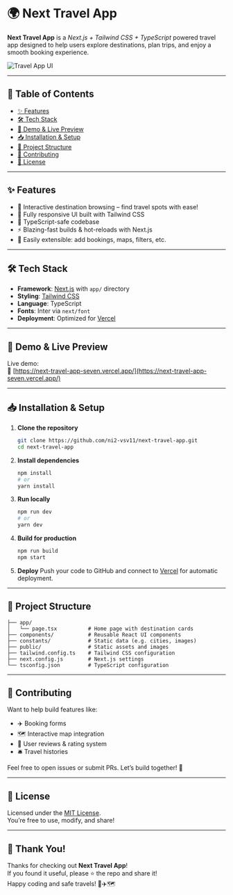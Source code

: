  
# 🌍 Next Travel App

**Next Travel App** is a *Next.js + Tailwind CSS + TypeScript* powered travel app designed to help users explore destinations, plan trips, and enjoy a smooth booking experience.

![Travel App UI](https://cdn.dribbble.com/userupload/4546585/file/original-f43f1a31f08f6cd2118f11f4937ab9a4.png)

---

## 🚀 Table of Contents

- [✨ Features](#-features)
- [🛠️ Tech Stack](#-tech-stack)
- [🎯 Demo & Live Preview](#-demo--live-preview)
- [📥 Installation & Setup](#-installation--setup)
- [📁 Project Structure](#-project-structure)
- [🌱 Contributing](#-contributing)
- [📝 License](#-license)

---

## ✨ Features

- 🧭 Interactive destination browsing – find travel spots with ease!
- 📱 Fully responsive UI built with Tailwind CSS
- 🔐 TypeScript-safe codebase
- ⚡ Blazing-fast builds & hot-reloads with Next.js
- 🔌 Easily extensible: add bookings, maps, filters, etc.

---

## 🛠️ Tech Stack

- **Framework**: [Next.js](https://nextjs.org/) with `app/` directory
- **Styling**: [Tailwind CSS](https://tailwindcss.com/)
- **Language**: TypeScript
- **Fonts**: Inter via `next/font`
- **Deployment**: Optimized for [Vercel](https://vercel.com/)

---

## 🎯 Demo & Live Preview

Live demo:  
🔗 [https://next-travel-app-seven.vercel.app/](https://next-travel-app-seven.vercel.app/)

---

## 📥 Installation & Setup

1. **Clone the repository**
   ```bash
   git clone https://github.com/ni2-vsv11/next-travel-app.git
   cd next-travel-app
   ```

2. **Install dependencies**
   ```bash
   npm install
   # or
   yarn install
   ```

3. **Run locally**
   ```bash
   npm run dev
   # or
   yarn dev
   ```

4. **Build for production**
   ```bash
   npm run build
   npm start
   ```

5. **Deploy**
   Push your code to GitHub and connect to [Vercel](https://vercel.com) for automatic deployment.

---

## 📁 Project Structure

```
├── app/
│   └── page.tsx          # Home page with destination cards
├── components/           # Reusable React UI components
├── constants/            # Static data (e.g. cities, images)
├── public/               # Static assets and images
├── tailwind.config.ts    # Tailwind CSS configuration
├── next.config.js        # Next.js settings
└── tsconfig.json         # TypeScript configuration
```

---

## 🌱 Contributing

Want to help build features like:

- ✈️ Booking forms  
- 🗺 Interactive map integration  
- 🧳 User reviews & rating system  
- 🛎 Travel histories

Feel free to open issues or submit PRs. Let’s build together! 🚀

---

## 📝 License

Licensed under the [MIT License](https://opensource.org/licenses/MIT).  
You’re free to use, modify, and share!

---

## 🙏 Thank You!

Thanks for checking out **Next Travel App**!  
If you found it useful, please ⭐ the repo and share it!  
Happy coding and safe travels! 💼✈️🗺
